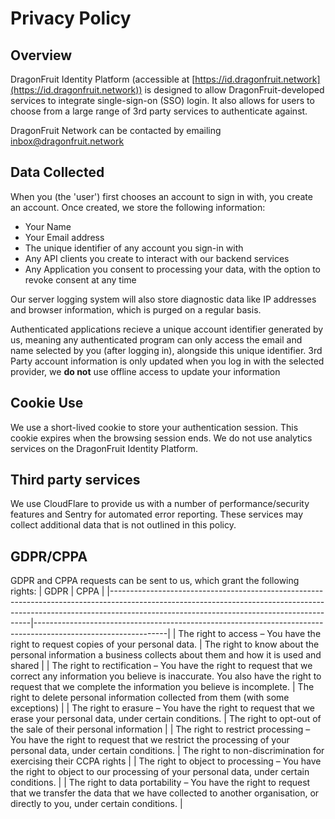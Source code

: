 Privacy Policy
==============

Overview
--------

DragonFruit Identity Platform (accessible at [https://id.dragonfruit.network](https://id.dragonfruit.network)) is designed to allow DragonFruit-developed services to integrate single-sign-on (SSO) login. It also allows for users to choose from a large range of 3rd party services to authenticate against.

DragonFruit Network can be contacted by emailing [inbox@dragonfruit.network](mailto:inbox@dragonfruit.network)

Data Collected
--------------

When you (the 'user') first chooses an account to sign in with, you create an account. Once created, we store the following information:

*   Your Name
*   Your Email address
*   The unique identifier of any account you sign-in with
*   Any API clients you create to interact with our backend services
*   Any Application you consent to processing your data, with the option to revoke consent at any time

Our server logging system will also store diagnostic data like IP addresses and browser information, which is purged on a regular basis.

Authenticated applications recieve a unique account identifier generated by us, meaning any authenticated program can only access the email and name selected by you (after logging in), alongside this unique identifier. 3rd Party account information is only updated when you log in with the selected provider, we **do not** use offline access to update your information

Cookie Use
----------

We use a short-lived cookie to store your authentication session. This cookie expires when the browsing session ends. We do not use analytics services on the DragonFruit Identity Platform.

Third party services
--------------------

We use CloudFlare to provide us with a number of performance/security features and Sentry for automated error reporting. These services may collect additional data that is not outlined in this policy.

GDPR/CPPA
---------

GDPR and CPPA requests can be sent to us, which grant the following rights:
| GDPR                                                                                                                                                                                                                 | CPPA                                                                                                          |
|----------------------------------------------------------------------------------------------------------------------------------------------------------------------------------------------------------------------|---------------------------------------------------------------------------------------------------------------|
| The right to access – You have the right to request copies of your personal data.                                                                                                                                    | The right to know about the personal information a business collects about them and how it is used and shared |
| The right to rectification – You have the right to request that we correct any information you believe is inaccurate. You also have the right to request that we complete the information you believe is incomplete. | The right to delete personal information collected from them (with some exceptions)                           |
| The right to erasure – You have the right to request that we erase your personal data, under certain conditions.                                                                                                     | The right to opt-out of the sale of their personal information                                                |
| The right to restrict processing – You have the right to request that we restrict the processing of your personal data, under certain conditions.                                                                    | The right to non-discrimination for exercising their CCPA rights                                              |
| The right to object to processing – You have the right to object to our processing of your personal data, under certain conditions.                                                                                  |
| The right to data portability – You have the right to request that we transfer the data that we have collected to another organisation, or directly to you, under certain conditions.                                |
